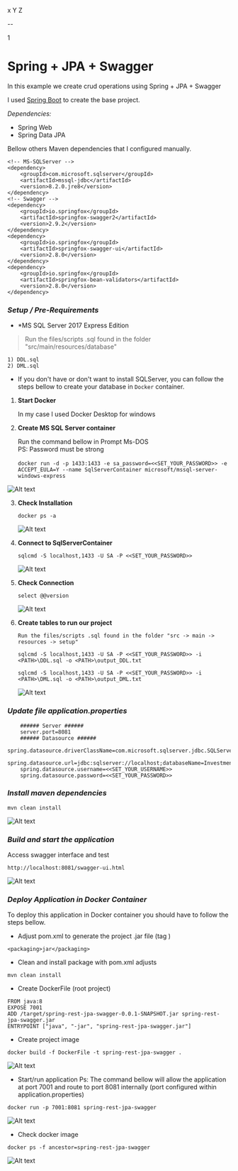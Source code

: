 x
Y
Z

--


1

# Spring + JPA + Swagger

In this example we create crud operations using Spring + JPA + Swagger

I used [Spring Boot](https://start.spring.io) to create the base project.

_Dependencies:_

* Spring Web
* Spring Data JPA

Bellow others Maven dependencies that I configured manually.

	<!-- MS-SQLServer -->
	<dependency>
		<groupId>com.microsoft.sqlserver</groupId>
		<artifactId>mssql-jdbc</artifactId>
		<version>8.2.0.jre8</version>
	</dependency>
	<!-- Swagger -->
	<dependency>
		<groupId>io.springfox</groupId>
		<artifactId>springfox-swagger2</artifactId>
		<version>2.9.2</version>
	</dependency>
	<dependency>
		<groupId>io.springfox</groupId>
		<artifactId>springfox-swagger-ui</artifactId>
		<version>2.8.0</version>
	</dependency>
	<dependency>
		<groupId>io.springfox</groupId>
		<artifactId>springfox-bean-validators</artifactId>
		<version>2.8.0</version>
	</dependency>


### _Setup / Pre-Requirements_

* *MS SQL Server 2017 Express Edition

>Run the files/scripts .sql found in the folder "src/main/resources/database"


``` 
1) DDL.sql
2) DML.sql
```

* If you don't have or don't want to install SQLServer, you can follow the steps bellow to create your database in `Docker` container.



1. **Start Docker** 
   
   In my case I used Docker Desktop for windows
   
2. **Create MS SQL Server container**

   Run the command bellow in Prompt Ms-DOS </br>
   PS: Password must be strong </br></br> `docker run -d -p 1433:1433 -e sa_password=<<SET_YOUR_PASSWORD>> -e ACCEPT_EULA=Y --name SqlServerContainer microsoft/mssql-server-windows-express`
   
![Alt text](./doc/dockerrun.png?raw=true "docker SqlServerContainer")	

3. **Check Installation**
	
   `docker ps -a`
   
   ![Alt text](./doc/dockerps-a.png?raw=true "docker ps -a")	
	
4. **Connect to SqlServerContainer**	
	
   `sqlcmd -S localhost,1433 -U SA -P <<SET_YOUR_PASSWORD>>`
   
   ![Alt text](./doc/sqlcmd.png?raw=true "sqlcmd connect SqlServerContainer")

5. **Check Connection**
		
   `select @@version`	
   	
   ![Alt text](./doc/sqlcmd_check.png?raw=true "check SqlServerContainer")
	
6. **Create tables to run our project**

   `Run the files/scripts .sql found in the folder "src -> main -> resources -> setup"`
	
   `sqlcmd -S localhost,1433 -U SA -P <<SET_YOUR_PASSWORD>> -i <PATH>\DDL.sql -o <PATH>\output_DDL.txt`
	
   `sqlcmd -S localhost,1433 -U SA -P <<SET_YOUR_PASSWORD>> -i <PATH>\DML.sql -o <PATH>\output_DML.txt`
	
   ![Alt text](./doc/sqlcmd_tables.png?raw=true "check SqlServerContainer")


### _Update file application.properties_


		###### Server ######
		server.port=8081
		###### Datasource ######
		spring.datasource.driverClassName=com.microsoft.sqlserver.jdbc.SQLServerDriver
		spring.datasource.url=jdbc:sqlserver://localhost;databaseName=Investment
		spring.datasource.username=<<SET_YOUR_USERNAME>>
		spring.datasource.password=<<SET_YOUR_PASSWORD>>


### _Install maven dependencies_ 

	mvn clean install
   ![Alt text](./doc/mvn_cleaninstall.png?raw=true "mvn clean install")


### _Build and start the application_

   Access swagger interface and test 
	
   `http://localhost:8081/swagger-ui.html`

   ![Alt text](./doc/swagger.png?raw=true "Swagger")

	
### _Deploy Application in Docker Container_
   
   To deploy this application in Docker container you should have to follow the steps bellow.
    
   * Adjust pom.xml to generate the project .jar file (tag <packaging>)

	<packaging>jar</packaging>
	
   * Clean and install package with pom.xml adjusts
	
	mvn clean install	
   
      
   * Create DockerFile (root project)
	
	FROM java:8
	EXPOSE 7001
	ADD /target/spring-rest-jpa-swagger-0.0.1-SNAPSHOT.jar spring-rest-jpa-swagger.jar
	ENTRYPOINT ["java", "-jar", "spring-rest-jpa-swagger.jar"]

   * Create project image
	
	docker build -f DockerFile -t spring-rest-jpa-swagger .
   
   ![Alt text](./doc/docker_create_image.png?raw=true "Create docker image")
    		 
    		 
   * Start/run application 
 	Ps: The command bellow will allow the application at port 7001 and route to port 8081 internally (port configured within application.properties)
 	
	docker run -p 7001:8081 spring-rest-jpa-swagger 	
	
   ![Alt text](./doc/docker_start_application.png?raw=true "Start docker image")	
	
   * Check docker image
   
	docker ps -f ancestor=spring-rest-jpa-swagger
	
   ![Alt text](./doc/docker_check_deploy.png?raw=true "Check image")
 	
